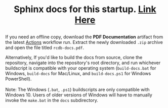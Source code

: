 # <p align=center> Sphinx docs for this startup. [Link Here](https://rcdesignbureau.github.io/rcdb-docs/) </p>

If you need an offline copy, download the **PDF Documentation** artifact from the latest [Actions](https://github.com/rcdesignbureau/rcdb-docs/actions) workflow run. Extract the newly downloaded ```.zip``` archive and open the file titled ```rcdb-docs.pdf```.

Alternatively, If you'd like to build the docs from source, clone the repository, navigate into the repository's root directory, and run whichever buildscript is compatible with your operating system (```build-docs.bat``` for Windows, ```build-docs``` for Mac/Linux, and ```build-docs.ps1``` for Windows PowerShell).
<br> <br> Note: The Windows (```.bat```, ```.ps1```) buildscripts are only compatible with Windows 10. Users of older versions of Windows will have to  manually invoke the ```make.bat``` in the ```docs``` subdirectory.
